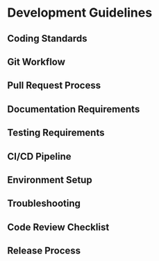 # Development Guidelines

## Coding Standards
<!-- Document coding standards and best practices -->

## Git Workflow
<!-- Describe the Git workflow, branching strategy, and commit message format -->

## Pull Request Process
<!-- Explain the pull request process and review criteria -->

## Documentation Requirements
<!-- Outline documentation requirements for new features -->

## Testing Requirements
<!-- Describe testing requirements and coverage expectations -->

## CI/CD Pipeline
<!-- Document the CI/CD pipeline and automated processes -->

## Environment Setup
<!-- Provide instructions for setting up development environments -->

## Troubleshooting
<!-- Include common issues and their solutions -->

## Code Review Checklist
<!-- Provide a checklist for code reviews -->

## Release Process
<!-- Document the release process and versioning strategy -->
